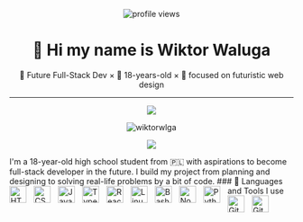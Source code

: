 <p align="center">
  <img src="https://komarev.com/ghpvc/?username=wiktorwlga&label=Profile%20views&color=0e75b6&style=flat" alt="profile views" />
</p>
<h1 align="center"> 🌊 Hi my name is Wiktor Waluga </h1>
<p align="center"> 🧠 Future Full-Stack Dev × 🌱 18-years-old × 🚀 focused on futuristic web design</p>

---
<p align="center">
<img align="center" src="https://github-readme-stats.vercel.app/api?username=wiktorwlga&show_icons=true&theme=github_dark" /> 
</p>
<p align="center">
  <img align="center" src="https://github-trophies.vercel.app/?username=wiktorwlga&column=8&theme=algolia&rank=SECRET,SSS,SS,S,AAA,AA,A,B,C" alt="wiktorwlga" />
</p>
<p align="center">
<img align"center" src="https://github-readme-streak-stats-eight.vercel.app/?user=wiktorwlga&theme=github-dark-blue&card_width=500" />
</p>
I'm a 18-year-old high school student from 🇵🇱 with aspirations to become full-stack developer in the future. I build my project from planning and designing to solving real-life problems by a bit of code.
### 📘 Languages and Tools I use

<img align="left" alt="HTML" width="30px" style="padding-right:10px;" src="https://cdn.jsdelivr.net/gh/devicons/devicon/icons/html5/html5-plain.svg" />
<img align="left" alt="CSS" width="30px" style="padding-right:10px;" src="https://cdn.jsdelivr.net/gh/devicons/devicon/icons/css3/css3-plain.svg" />
<img align="left" alt="JavaScript" width="30px" style="padding-right:10px;" src="https://cdn.jsdelivr.net/gh/devicons/devicon/icons/javascript/javascript-plain.svg"/>
<img align="left" alt="TypeScript" width="30px" style="padding-right:10px;" src="https://cdn.jsdelivr.net/gh/devicons/devicon/icons/typescript/typescript-plain.svg "/>
<img align="left" alt="React" width="30px" style="padding-right:10px;" src="https://cdn.jsdelivr.net/gh/devicons/devicon/icons/react/react-original.svg" />
<img align="left" alt="Linux" width="30px" style="padding-right:10px;" src="https://cdn.jsdelivr.net/gh/devicons/devicon/icons/linux/linux-original.svg" />
<img align="left" alt="Bash" width="30px" style="padding-right:10px;" src="https://cdn.jsdelivr.net/gh/devicons/devicon/icons/bash/bash-original.svg" />
<img align="left" alt="NodeJS" width="30px" style="padding-right:10px;" src="https://cdn.jsdelivr.net/gh/devicons/devicon/icons/nodejs/nodejs-original.svg" />
<img align="left" alt="Python" width="30px" style="padding-right:10px;" src="https://cdn.jsdelivr.net/gh/devicons/devicon/icons/python/python-plain.svg" />
<img align="left" alt="Git" width="30px" style="padding-right:10px;" src="https://cdn.jsdelivr.net/gh/devicons/devicon/icons/git/git-original.svg" />
<img align="left" alt="GitHub" width="30px" style="padding-right:10px;" src="https://cdn.jsdelivr.net/gh/devicons/devicon/icons/github/github-original.svg" />


